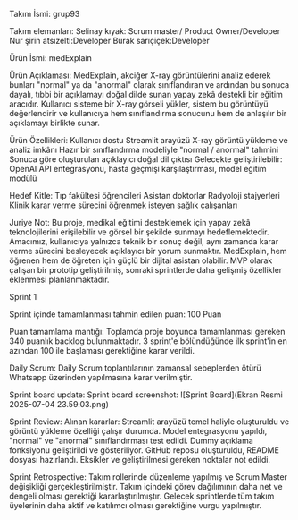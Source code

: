 Takım İsmi:
grup93

Takım elemanları:
Selinay kıyak: Scrum master/ Product Owner/Developer
Nur şirin atsızelti:Developer
Burak sarıçiçek:Developer

Ürün İsmi:
medExplain

Ürün Açıklaması:
MedExplain, akciğer X-ray görüntülerini analiz ederek bunları "normal" ya da "anormal" olarak sınıflandıran ve ardından bu sonuca dayalı, tıbbi bir açıklamayı doğal dilde sunan yapay zekâ destekli bir eğitim aracıdır. Kullanıcı sisteme bir X-ray görseli yükler, sistem bu görüntüyü değerlendirir ve kullanıcıya hem sınıflandırma sonucunu hem de anlaşılır bir açıklamayı birlikte sunar.

Ürün Özellikleri:
Kullanıcı dostu Streamlit arayüzü
X-ray görüntü yükleme ve analiz imkânı
Hazır bir sınıflandırma modeliyle "normal / anormal" tahmini
Sonuca göre oluşturulan açıklayıcı doğal dil çıktısı
Gelecekte geliştirilebilir: OpenAI API entegrasyonu, hasta geçmişi karşılaştırması, model eğitim modülü

Hedef Kitle:
Tıp fakültesi öğrencileri
Asistan doktorlar
Radyoloji stajyerleri
Klinik karar verme sürecini öğrenmek isteyen sağlık çalışanları

Juriye Not:
Bu proje, medikal eğitimi desteklemek için yapay zekâ teknolojilerini erişilebilir ve görsel bir şekilde sunmayı hedeflemektedir. Amacımız, kullanıcıya yalnızca teknik bir sonuç değil, aynı zamanda karar verme sürecini besleyecek açıklayıcı bir yorum sunmaktır. MedExplain, hem öğrenen hem de öğreten için güçlü bir dijital asistan olabilir. MVP olarak çalışan bir prototip geliştirilmiş, sonraki sprintlerde daha gelişmiş özellikler eklenmesi planlanmaktadır.

Sprint 1

Sprint içinde tamamlanması tahmin edilen puan: 100 Puan

Puan tamamlama mantığı: Toplamda proje boyunca tamamlanması gereken 340 puanlık backlog bulunmaktadır. 3 sprint'e bölündüğünde ilk sprint'in en azından 100 ile başlaması gerektiğine karar verildi.

Daily Scrum: Daily Scrum toplantılarının zamansal sebeplerden ötürü Whatsapp üzerinden yapılmasına karar verilmiştir. 

Sprint board update: Sprint board screenshot:
![Sprint Board](Ekran Resmi 2025-07-04 23.59.03.png)


Sprint Review:
Alınan kararlar:
Streamlit arayüzü temel haliyle oluşturuldu ve görüntü yükleme özelliği çalışır durumda.
Model entegrasyonu yapıldı, "normal" ve "anormal" sınıflandırması test edildi.
Dummy açıklama fonksiyonu geliştirildi ve gösteriliyor.
GitHub reposu oluşturuldu, README dosyası hazırlandı.
Eksikler ve geliştirilmesi gereken noktalar not edildi.

Sprint Retrospective:
Takım rollerinde düzenleme yapılmış ve Scrum Master değişikliği gerçekleştirilmiştir.
Takım içindeki görev dağılımının daha net ve dengeli olması gerektiği kararlaştırılmıştır.
Gelecek sprintlerde tüm takım üyelerinin daha aktif ve katılımcı olması gerektiğine vurgu yapılmıştır.




